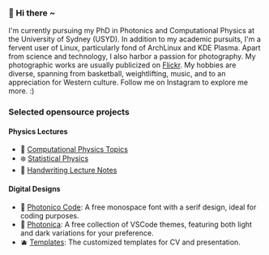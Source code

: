 ### 🌟 Hi there ~

I'm currently pursuing my PhD in Photonics and Computational Physics at the University of Sydney (USYD). In addition to my academic pursuits, I'm a fervent user of Linux, particularly fond of ArchLinux and KDE Plasma. Apart from science and technology, I also harbor a passion for photography. My photographic works are usually publicized on [Flickr](https://www.flickr.com/photos/182418029@N02/). My hobbies are diverse, spanning from basketball, weightlifting, music, and  to an appreciation for Western culture. Follow me on Instagram to explore me more. :)

### Selected opensource projects

#### Physics Lectures

* 🔮 [Computational Physics Topics](https://github.com/Photonico/Computational_Physics_Topics)
* ❄️ [Statistical Physics](https://github.com/Photonico/Statistical_Physics)
* 🍁 [Handwriting Lecture Notes](https://github.com/Photonico/Handwritten_Lectures)

#### Digital Designs

* 🍒 [Photonico Code](https://github.com/Photonico/Photonico_Code): A free monospace font with a serif design, ideal for coding purposes.
* 🍍 [Photonica](https://marketplace.visualstudio.com/items?itemName=ConAntares.Photonica): A free collection of VSCode themes, featuring both light and dark variations for your preference.
* 🫐 [Templates](https://github.com/Photonico/Templates): The customized templates for CV and presentation.
